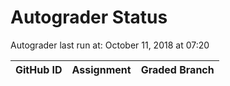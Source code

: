 # Autograder Status
Autograder last run at: October 11, 2018 at 07:20

| GitHub ID | Assignment | Graded Branch |
|-----------|------------|---------------|
